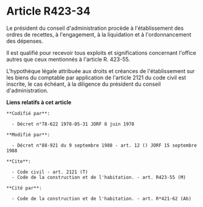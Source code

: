 # Article R423-34

Le président du conseil d'administration procède à l'établissement des ordres de recettes, à l'engagement, à la liquidation
et à l'ordonnancement des dépenses.

Il est qualifié pour recevoir tous exploits et significations concernant l'office autres que ceux mentionnés à l'article R.
423-55.

L'hypothèque légale attribuée aux droits et créances de l'établissement sur les biens du comptable par application de
l'article 2121 du code civil est inscrite, le cas échéant, à la diligence du président du conseil d'administration.

**Liens relatifs à cet article**

	**Codifié par**:

	  - Décret n°78-622 1978-05-31 JORF 8 juin 1978

	**Modifié par**:

	  - Décret n°88-921 du 9 septembre 1988 - art. 12 () JORF 15 septembre 1988

	**Cite**:

	  - Code civil - art. 2121 (T)
	  - Code de la construction et de l'habitation. - art. R423-55 (M)

	**Cité par**:

	  - Code de la construction et de l'habitation. - art. R*421-62 (Ab)
